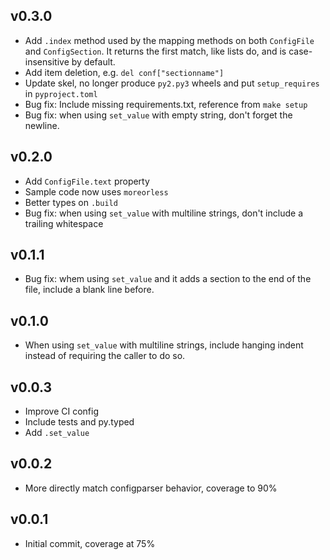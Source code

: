 ## v0.3.0

* Add `.index` method used by the mapping methods on both `ConfigFile` and
  `ConfigSection`.  It returns the first match, like lists do, and is
  case-insensitive by default.
* Add item deletion, e.g. `del conf["sectionname"]`
* Update skel, no longer produce `py2.py3` wheels and put `setup_requires` in
  `pyproject.toml`
* Bug fix: Include missing requirements.txt, reference from `make setup`
* Bug fix: when using `set_value` with empty string, don't forget the newline.

## v0.2.0

* Add `ConfigFile.text` property
* Sample code now uses `moreorless`
* Better types on `.build`
* Bug fix: when using `set_value` with multiline strings, don't include a
  trailing whitespace

## v0.1.1

* Bug fix: whem using `set_value` and it adds a section to the end of the file,
  include a blank line before.

## v0.1.0

* When using `set_value` with multiline strings, include hanging indent instead
  of requiring the caller to do so.

## v0.0.3

* Improve CI config
* Include tests and py.typed
* Add `.set_value`

## v0.0.2

* More directly match configparser behavior, coverage to 90%

## v0.0.1

* Initial commit, coverage at 75%
